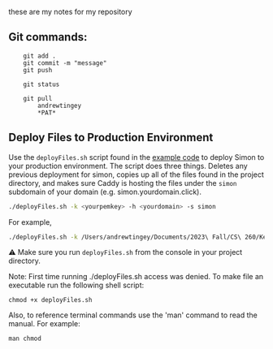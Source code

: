 these are my notes for my repository

## Git commands:
```
	git add .
	git commit -m "message"
	git push
	
	git status
	
	git pull
		andrewtingey
		*PAT*
```

## Deploy Files to Production Environment
  Use the `deployFiles.sh` script found in the [example code](https://github.com/webprogramming260/simon-html/blob/main/deployFiles.sh) to deploy Simon to your production environment. 
  The script does three things. Deletes any previous deployment for simon, copies up all of the files found in the project directory, and makes sure Caddy is hosting the files under the `simon` subdomain of your domain (e.g. simon.yourdomain.click).

  ```sh
  ./deployFiles.sh -k <yourpemkey> -h <yourdomain> -s simon
  ```

  For example,

  ```sh
  ./deployFiles.sh -k /Users/andrewtingey/Documents/2023\ Fall/CS\ 260/Key/TingeyCS260.pem -h andrewt.click -s simon
  ```

  ⚠ Make sure you run `deployFiles.sh` from the console in your project directory.

Note:
First time running ./deployFiles.sh access was denied. To make file an executable run the following shell script:
```
chmod +x deployFiles.sh
```

Also, to reference terminal commands use the 'man' command to read the manual. For example:
```
man chmod
```
